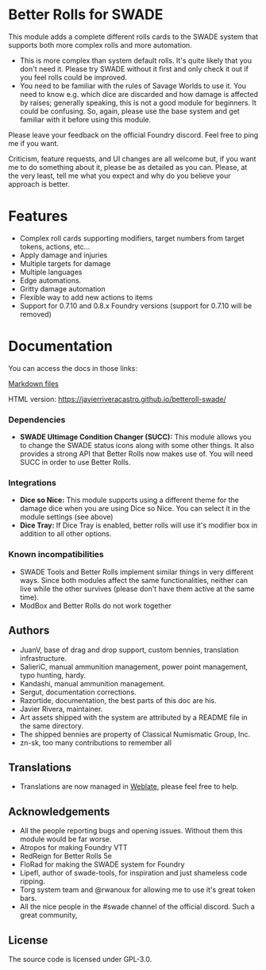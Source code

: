 # Better Rolls for SWADE

This module adds a complete different rolls cards to the SWADE system that supports both more complex rolls and more automation.

* This is more complex than system default rolls. It's quite likely that you don't need it. Please try SWADE without it first and only check it out if you feel rolls could be improved.
* You need to be familiar with the rules of Savage Worlds to use it. You need to know e.g. which dice are discarded and how damage is affected by raises; generally speaking, this is not a good module for beginners. It could be confusing. So, again, please use the base system and get familiar with it before using this module.

Please leave your feedback on the official Foundry discord. Feel free to ping me if you want.

Criticism, feature requests, and UI changes are all welcome but, if you want me to do something about it, please be as detailed as you can. Please, at the very least, tell me what you expect and why do you believe your approach is better.

# Features

* Complex roll cards supporting modifiers, target numbers from target tokens, actions, etc...
* Apply damage and injuries
* Multiple targets for damage
* Multiple languages
* Edge automations.
* Gritty damage automation
* Flexible way to add new actions to items
* Support for 0.7.10 and 0.8.x Foundry versions (support for 0.7.10 will be removed)

# Documentation

You can access the docs in those links:

[Markdown files](docs/index.md)

HTML version: https://javierriveracastro.github.io/betteroll-swade/

### Dependencies

* **SWADE Ultimage Condition Changer (SUCC):** This module allows you to change the SWADE status icons along with some other things. It also provides a strong API that Better Rolls now makes use of. You will need SUCC in order to use Better Rolls.

### Integrations

* **Dice so Nice:** This module supports using a different theme for the damage dice when you are using Dice so Nice. You can select it in the module settings (see above)
* **Dice Tray:** If Dice Tray is enabled, better rolls will use it's modifier box in addition to all other options.


### Known incompatibilities

* SWADE Tools and Better Rolls implement similar things in very different ways. Since both modules affect the same functionalities, neither can live while the other survives (please don't have them active at the same time).
* ModBox and Better Rolls do not work together

## Authors

- JuanV, base of drag and drop support, custom bennies, translation infrastructure.
- SalieriC, manual ammunition management, power point management, typo hunting, hardy.
- Kandashi, manual ammunition management.
- Sergut, documentation corrections.
- Razortide, documentation, the best parts of this doc are his.
- Javier Rivera, maintainer.
- Art assets shipped with the system are attributed by a README file in the same directory.
- The shipped bennies are property of Classical Numismatic Group, Inc.
- zn-sk, too many contributions to remember all

## Translations
- Translations are now managed in [Weblate](https://trans.etranslator.eu/projects/better-rolls-swade-2/), please feel free to help.

## Acknowledgements
- All the people reporting bugs and opening issues. Without them this module would be far worse.
- Atropos for making Foundry VTT
- RedReign for Better Rolls 5e
- FloRad for making the SWADE system for Foundry
- Lipefl, author of swade-tools, for inspiration and just shameless code ripping.
- Torg system team and @rwanoux for allowing me to use it's great token bars.
- All the nice people in the #swade channel of the official discord. Such a great community,

## License
The source code is licensed under GPL-3.0.
